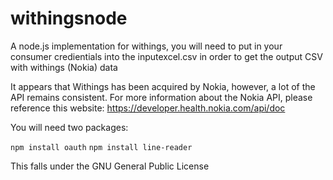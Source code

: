 # withingsnode
A node.js implementation for withings, you will need to put in your consumer credientials into the inputexcel.csv in order to get the output CSV with withings (Nokia) data

It appears that Withings has been acquired by Nokia, however, a lot of the API remains consistent. For more information about the Nokia API, please reference this website: https://developer.health.nokia.com/api/doc

You will need two packages:

``` npm install oauth ```
``` npm install line-reader ```

This falls under the GNU General Public License
